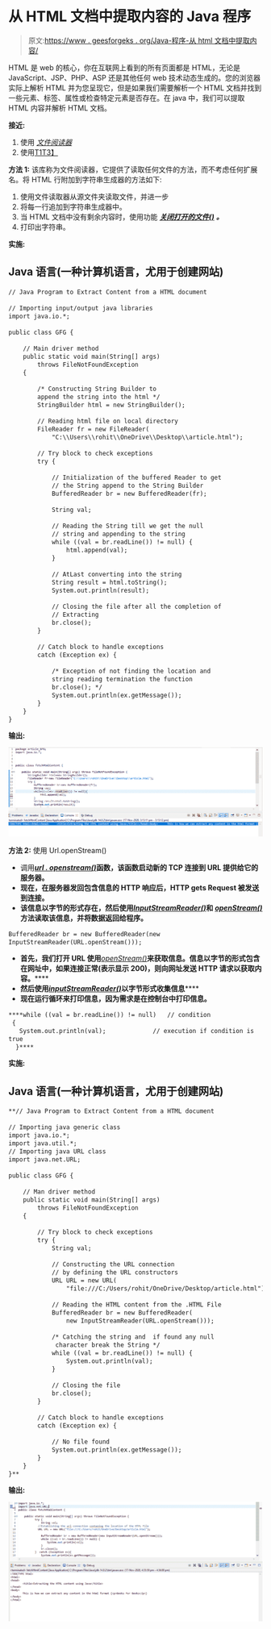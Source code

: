 # 从 HTML 文档中提取内容的 Java 程序

> 原文:[https://www . geesforgeks . org/Java-程序-从 html 文档中提取内容/](https://www.geeksforgeeks.org/java-program-to-extract-content-from-a-html-document/)

HTML 是 web 的核心，你在互联网上看到的所有页面都是 HTML，无论是 JavaScript、JSP、PHP、ASP 还是其他任何 web 技术动态生成的。您的浏览器实际上解析 HTML 并为您呈现它，但是如果我们需要解析一个 HTML 文档并找到一些元素、标签、属性或检查特定元素是否存在。在 java 中，我们可以提取 HTML 内容并解析 HTML 文档。

**接近:**

1.  使用 [*文件阅读器*](https://www.geeksforgeeks.org/file-handling-java-using-filewriter-filereader/)
2.  使用[T1T3】](https://www.geeksforgeeks.org/download-web-page-using-java/)

**方法 1:** 该库称为文件阅读器，它提供了读取任何文件的方法，而不考虑任何扩展名。将 HTML 行附加到字符串生成器的方法如下:

1.  使用文件读取器从源文件夹读取文件，并进一步
2.  将每一行追加到字符串生成器中。
3.  当 HTML 文档中没有剩余内容时，使用功能 [***关闭打开的文件()***](https://www.geeksforgeeks.org/java-io-bufferedreader-class-java/) ***。***
4.  打印出字符串。

**实施:**

## Java 语言(一种计算机语言，尤用于创建网站)

```
// Java Program to Extract Content from a HTML document

// Importing input/output java libraries
import java.io.*;

public class GFG {

    // Main driver method
    public static void main(String[] args)
        throws FileNotFoundException
    {

        /* Constructing String Builder to
        append the string into the html */
        StringBuilder html = new StringBuilder();

        // Reading html file on local directory
        FileReader fr = new FileReader(
            "C:\\Users\\rohit\\OneDrive\\Desktop\\article.html");

        // Try block to check exceptions
        try {

            // Initialization of the buffered Reader to get
            // the String append to the String Builder
            BufferedReader br = new BufferedReader(fr);

            String val;

            // Reading the String till we get the null
            // string and appending to the string
            while ((val = br.readLine()) != null) {
                html.append(val);
            }

            // AtLast converting into the string
            String result = html.toString();
            System.out.println(result);

            // Closing the file after all the completion of
            // Extracting
            br.close();
        }

        // Catch block to handle exceptions
        catch (Exception ex) {

            /* Exception of not finding the location and
            string reading termination the function
            br.close(); */
            System.out.println(ex.getMessage());
        }
    }
}
```

**输出:**

![](img/7dcd6f4645c37ac8ddee3bb5e46ef32a.png)

**方法 2:** 使用 Url.openStream()

*   调用[***url . openstream()***](https://www.geeksforgeeks.org/download-web-page-using-java/)**函数，该函数启动新的 TCP 连接到 URL 提供给它的服务器。**
*   **现在，在服务器发回包含信息的 HTTP 响应后，HTTP gets Request 被发送到连接。**
*   **该信息以字节的形式存在，然后使用[*InputStreamReader()*](https://www.geeksforgeeks.org/inputstreamreader-class-in-java/)和 [*openStream()*](https://www.geeksforgeeks.org/download-web-page-using-java/) 方法读取该信息，并将数据返回给程序。**

```
BufferedReader br = new BufferedReader(new InputStreamReader(URL.openStream()));
```

*   **首先，我们打开 URL 使用**[*openStream()*](https://www.geeksforgeeks.org/download-web-page-using-java/)**来获取信息。信息以字节的形式包含在网址中，如果连接正常(表示显示 200)，则向网址发送 HTTP 请求以获取内容。******
*   ****然后使用**[*inputStreamReader()*](https://www.geeksforgeeks.org/inputstreamreader-class-in-java/)以字节形式收集信息******
*   ******现在运行循环来打印信息，因为需求是在控制台中打印信息。******

```
****while ((val = br.readLine()) != null)   // condition
 {    
   System.out.println(val);             // execution if condition is true
  }****
```

********实施:********

## ****Java 语言(一种计算机语言，尤用于创建网站)****

```
**// Java Program to Extract Content from a HTML document

// Importing java generic class
import java.io.*;
import java.util.*;
// Importing java URL class
import java.net.URL;

public class GFG {

    // Man driver method
    public static void main(String[] args)
        throws FileNotFoundException
    {

        // Try block to check exceptions
        try {
            String val;

            // Constructing the URL connection
            // by defining the URL constructors
            URL URL = new URL(
                "file:///C:/Users/rohit/OneDrive/Desktop/article.html");

            // Reading the HTML content from the .HTML File
            BufferedReader br = new BufferedReader(
                new InputStreamReader(URL.openStream()));

            /* Catching the string and  if found any null
             character break the String */
            while ((val = br.readLine()) != null) {
                System.out.println(val);
            }

            // Closing the file
            br.close();
        }

        // Catch block to handle exceptions
        catch (Exception ex) {

            // No file found
            System.out.println(ex.getMessage());
        }
    }
}**
```

******输出:******

****![](img/1bc20ab1c9ced687a286c346b0e3a443.png)****